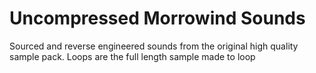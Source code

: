 # Uncompressed Morrowind Sounds
Sourced and reverse engineered sounds from the original high quality sample pack. Loops are the full length sample made to loop
